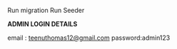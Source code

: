 Run migration
Run Seeder

**ADMIN LOGIN DETAILS**

email : teenuthomas12@gmail.com
password:admin123
